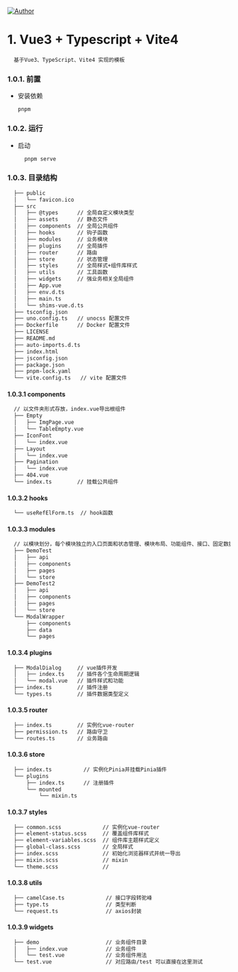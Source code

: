 [![Author](https://img.shields.io/badge/Author-GGupzHH-d9f)](https://github.com/GGupzHH)

# 1. Vue3 + Typescript + Vite4
```
  基于Vue3、TypeScript、Vite4 实现的模板
```


### 1.0.1. 前置
  - 安装依赖
    ```
    pnpm 
    ``` 

### 1.0.2. 运行
  - 启动
    ```
      pnpm serve
    ```

### 1.0.3. 目录结构
  ```txt
    ├── public
    │   └── favicon.ico
    ├── src
    │   ├── @types      // 全局自定义模块类型
    │   ├── assets      // 静态文件
    │   ├── components  // 全局公共组件
    │   ├── hooks       // 钩子函数
    │   ├── modules     // 业务模块
    │   ├── plugins     // 全局插件
    │   ├── router      // 路由
    │   ├── store       // 状态管理
    │   ├── styles      // 全局样式+组件库样式
    │   ├── utils       // 工具函数
    │   ├── widgets     // 强业务相关全局组件
    │   ├── App.vue
    │   ├── env.d.ts
    │   ├── main.ts
    │   └── shims-vue.d.ts
    ├── tsconfig.json
    ├── uno.config.ts   // unocss 配置文件
    ├── Dockerfile      // Docker 配置文件
    ├── LICENSE
    ├── README.md
    ├── auto-imports.d.ts
    ├── index.html
    ├── jsconfig.json
    ├── package.json
    ├── pnpm-lock.yaml
    └── vite.config.ts   // vite 配置文件
  ```

#### 1.0.3.1 components
  ```txt
    // 以文件夹形式存放，index.vue导出根组件
    ├── Empty
    │   ├── ImgPage.vue
    │   └── TableEmpty.vue
    ├── IconFont
    │   └── index.vue
    ├── Layout
    │   └── index.vue
    ├── Pagination
    │   └── index.vue
    ├── 404.vue
    └── index.ts        // 挂载公共组件
  ```

#### 1.0.3.2 hooks
  ```txt
    └── useRefElForm.ts  // hook函数
  ```

#### 1.0.3.3 modules
  ```txt
    // 以模块划分，每个模块独立的入口页面和状态管理、模块布局、功能组件、接口、固定数据
    ├── DemoTest
    │   ├── api
    │   ├── components
    │   ├── pages
    │   └── store
    ├── DemoTest2
    │   ├── api
    │   ├── components
    │   ├── pages
    │   └── store
    └── ModalWrapper
        ├── components
        ├── data
        └── pages
  ```

#### 1.0.3.4 plugins
  ```txt
    ├── ModalDialog     // vue插件开发
    │   ├── index.ts    // 插件各个生命周期逻辑
    │   └── modal.vue   // 插件样式和功能
    ├── index.ts        // 插件注册
    └── types.ts        // 插件数据类型定义
  ```

#### 1.0.3.5 router
  ```txt
    ├── index.ts        // 实例化vue-router
    ├── permission.ts   // 路由守卫
    └── routes.ts       // 业务路由
  ```

#### 1.0.3.6 store
  ```txt
    ├── index.ts          // 实例化Pinia并挂载Pinia插件
    └── plugins
        ├── index.ts      // 注册插件
        └── mounted
            └── mixin.ts
  ```

#### 1.0.3.7 styles
  ```txt
    ├── common.scss             // 实例化vue-router
    ├── element-status.scss     // 覆盖组件库样式
    ├── element-variables.scss  // 组件库主题样式定义
    ├── global-class.scss       // 全局样式
    ├── index.scss              // 初始化浏览器样式并统一导出
    ├── mixin.scss              // mixin
    └── theme.scss              // 
  ```


#### 1.0.3.8 utils
  ```txt
    ├── camelCase.ts             // 接口字段转驼峰
    ├── type.ts                  // 类型判断
    └── request.ts               // axios封装
  ```

#### 1.0.3.9 widgets
  ```txt
    ├── demo                     // 业务组件目录
    │   ├── index.vue            // 业务组件
    │   └── test.vue             // 业务组件用法
    └── test.vue                 // 对应路由/test 可以直接在这里测试
  ```

